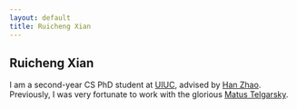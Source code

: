 ```yaml
---
layout: default
title: Ruicheng Xian
---
```


## Ruicheng Xian

I am a second-year CS PhD student at [UIUC](http://cs.illinois.edu), advised by [Han Zhao](http://hanzhaoml.github.io). Previously, I was very fortunate to work with the glorious [Matus Telgarsky](http://mjt.web.engr.illinois.edu).
